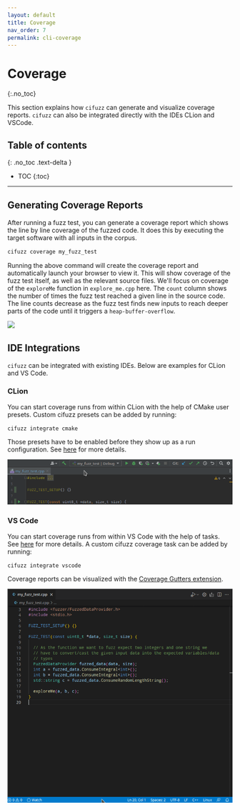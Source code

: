 ```yaml
---
layout: default
title: Coverage
nav_order: 7
permalink: cli-coverage
---
```


# **Coverage**
{:.no_toc}

This section explains how `cifuzz` can generate and visualize coverage reports. `cifuzz` can also be integrated directly with the IDEs CLion and VSCode.

## Table of contents
{: .no_toc .text-delta }

- TOC
{:toc}

---

## Generating Coverage Reports

After running a fuzz test, you can generate a coverage report which shows the line by line coverage of the fuzzed code. It does this by executing the target software with all inputs in the corpus. 

```bash
cifuzz coverage my_fuzz_test
```

Running the above command will create the coverage report and automatically launch your browser to view it. This will show coverage of the fuzz test itself, as well as the relevant source files. We'll focus on coverage of the `exploreMe` function in `explore_me.cpp` here. The `count` column shows the number of times the fuzz test reached a given line in the source code. The line counts decrease as the fuzz test finds new inputs to reach deeper parts of the code until it triggers a `heap-buffer-overflow`.

![](../../../assets/images/cifuzz-coverage-exploreme.png)

## IDE Integrations

`cifuzz` can be integrated with existing IDEs. Below are examples for CLion and VS Code.

### CLion
You can start coverage runs from within CLion with the help of CMake
user presets. Custom cifuzz presets can be added by running:
    
    cifuzz integrate cmake

Those presets have to be enabled before they show up as a run
configuration.
See [here](https://www.jetbrains.com/help/clion/cmake-presets.html#detect)
for more details.

![fuzz test in CMake](/assets/images/coverage_clion.gif)

### VS Code
You can start coverage runs from within VS Code with the help of tasks.
See [here](https://code.visualstudio.com/docs/editor/tasks) for more
details. A custom cifuzz coverage task can be added by running:

    cifuzz integrate vscode

Coverage reports can be visualized with the
[Coverage Gutters extension](https://marketplace.visualstudio.com/items?itemName=ryanluker.vscode-coverage-gutters).

![fuzz test in CMake](/assets/images/coverage_vscode.gif)